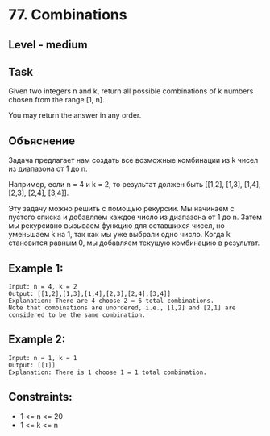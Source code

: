 # 77. Combinations


## Level - medium


## Task
Given two integers n and k, return all possible combinations of k numbers chosen from the range [1, n].

You may return the answer in any order.


## Объяснение
Задача предлагает нам создать все возможные комбинации из k чисел из диапазона от 1 до n.

Например, если n = 4 и k = 2, то результат должен быть [[1,2], [1,3], [1,4], [2,3], [2,4], [3,4]].

Эту задачу можно решить с помощью рекурсии. 
Мы начинаем с пустого списка и добавляем каждое число из диапазона от 1 до n. 
Затем мы рекурсивно вызываем функцию для оставшихся чисел, но уменьшаем k на 1, так как мы уже выбрали одно число. 
Когда k становится равным 0, мы добавляем текущую комбинацию в результат.




## Example 1:
````
Input: n = 4, k = 2
Output: [[1,2],[1,3],[1,4],[2,3],[2,4],[3,4]]
Explanation: There are 4 choose 2 = 6 total combinations.
Note that combinations are unordered, i.e., [1,2] and [2,1] are considered to be the same combination.
````


## Example 2:
````
Input: n = 1, k = 1
Output: [[1]]
Explanation: There is 1 choose 1 = 1 total combination.
````


## Constraints:
- 1 <= n <= 20
- 1 <= k <= n